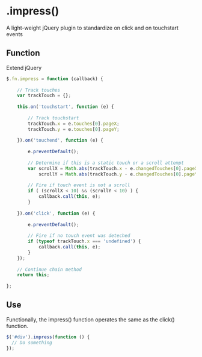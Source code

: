 # .impress()
A light-weight jQuery plugin to standardize on click and on touchstart events

## Function
Extend jQuery

```javascript
$.fn.impress = function (callback) {
    
    // Track touches
    var trackTouch = {};
    
    this.on('touchstart', function (e) {
        
        // Track touchstart
        trackTouch.x = e.touches[0].pageX;
        trackTouch.y = e.touches[0].pageY;
        
    }).on('touchend', function (e) {
        
        e.preventDefault();
        
        // Determine if this is a static touch or a scroll attempt
        var scrollX = Math.abs(trackTouch.x - e.changedTouches[0].pageX),
            scrollY = Math.abs(trackTouch.y - e.changedTouches[0].pageY);
        
        // Fire if touch event is not a scroll
        if ( (scrollX < 10) && (scrollY < 10) ) {
            callback.call(this, e);
        }
        
    }).on('click', function (e) {
        
        e.preventDefault();
        
        // Fire if no touch event was deteched
        if (typeof trackTouch.x === 'undefined') {
            callback.call(this, e);    
        }
    });
    
    // Continue chain method
    return this;
    
};
```

## Use
Functionally, the impress() function operates the same as the click() function.

```javascript
$('#div').impress(function () {
  // Do something
});
```
